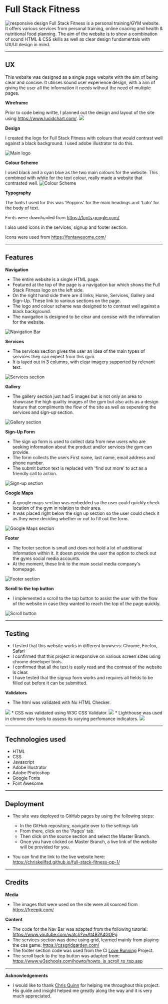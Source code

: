 # Full Stack Fitness
  <img src=/workspace/full-stack-fitness-pp-1/assets/images/Responsive.JPG alt="responsive design">
Full Stack Fitness is a personal training/GYM website. It offers various services from personal training, online coacing and health & nutritional food planning. The aim of the website is to show a combination of sound HTML & CSS skills as well as clear design fundamentals with UX/UI design in mind.

---
## UX
   This website was designed as a single page website with the aim of being clear and concise. It utilises sound user experience design, with a  aim of giving the user all the information it needs without the need of multiple pages.

  **Wireframe**

   Prior to code being writte, I planned out the design and layout of the site using https://www.lucidchart.com/.
    <img src ="/workspace/full-stack-fitness-pp-1/wireframe/Full Stack Fitness.jpeg">

   
   **Design**

   I created the logo for Full Stack Fitness with colours that would contrast well against a black background. I used adobe illustrator to do this. 

  <img src=/workspace/full-stack-fitness-pp-1/assets/images/main-logo.JPG alt="Main logo">

  **Colour Scheme**

   I used black and a cyan blue as the two main colours for the website. This combined with white for the text colour, really made a website that contrasted well.
    <img src=/workspace/full-stack-fitness-pp-1/assets/images/colour-scheme.JPG alt="Colour Scheme">

  **Typography**

   The fonts I used for this was 'Poppins' for the main headings and 'Lato' for the body of text.

   Fonts were downloaded from https://fonts.google.com/

   I also used icons in the services, signup and footer section.

   Icons were used from https://fontawesome.com/

   --- 

## Features
**Navigation**
   * The entire website is a single HTML page. 
   * Featured at the top of the page is a navigation bar which shows the Full Stack Fitness logo on the left side.
   * On the right hand side there are 4 links; Home, Services, Gallery and Sign-Up. These link to various sections on the page.
   * The logo and colour scheme was designed to to contrast well against a black background.
   * The navigation is designed to be clear and consise with the information for the website.
   <img src=/workspace/full-stack-fitness-pp-1/assets/images/navbar-desktop.JPG alt="Navigation Bar">

   **Services**
   * The services section gives the user an idea of the main types of services they can expect from this gym.
   * It is layed out in 3 columns, with clear imagery supported by relevant text.
   <img src=/workspace/full-stack-fitness-pp-1/assets/images/services-section.JPG alt="Services section">

**Gallery**
   * The gallery section just had 5 images but is not only an area to showcase the high quality images of the gym but also acts as a design feature that compliments the flow of the site as well as seperating the services and sign-up section.
   <img src=/workspace/full-stack-fitness-pp-1/assets/images/gallery.JPG alt="Gallery section">

   **Sign-Up Form**
   * The sign up form is used to collect data from new users who are seeking information about the product and/or services the gym can provide.
   * The form collects the users First name, last name, email address and phone number.
   * The submit button text is replaced with 'find out more' to act as a friendly call to action.
   <img src=/workspace/full-stack-fitness-pp-1/assets/images/signup-section.JPG alt="Sign-up section">

   **Google Maps**
   * A google maps section was embedded so the user could quickly check location of the gym in relation to their area.
   * It was placed right below the sign up section so the user could check it as they were deciding whether or not to fill out the form.
   <img src=/workspace/full-stack-fitness-pp-1/assets/images/google-maps.JPG alt="Google Maps section">

   **Footer**
   * The footer section is small and does not hold a lot of additional information within it. It doesn provide the user the option to check out the gyms social media accounts.
   * At the moment, these link to the main social media company's homepage.
   <img src=/workspace/full-stack-fitness-pp-1/assets/images/footer-section.JPG alt="Footer section">

  **Scroll to the top button**
   * I implemented a scroll to the top button to assist the user with the flow of the website in case they wanted to reach the top of the page quickly.

   <img src=/workspace/full-stack-fitness-pp-1/assets/images/scroll-button.JPG alt="Scroll button">

   ---

## Testing

* I tested that this website works in different browsers: Chrome, Firefox, Safari
* I confirmed that this project is responsive on various screen sizes using chrome developer tools.
* I confirmed that all the text is easily read and the contrast of the website is clear.
* I have tested that the signup form works and requires all fields to be filled out before it can be submitted.

**Validators**
* The html was validated with Nu HTML Checker.
<img src="/workspace/full-stack-fitness-pp-1/assets/images/html-checker.JPG">
* CSS was validated using W3C CSS Validator.
<img src="/workspace/full-stack-fitness-pp-1/assets/images/css-checker.JPG">
* Lighthouse was used in chrome dev tools to assess its varying perfomance indicators.
<img src="/workspace/full-stack-fitness-pp-1/assets/images/lighthouse.JPG">


   
   ---

## Technologies used
   * HTML
   * CSS
   * Javascript
   * Adobe Illustrator
   * Adobe Photoshop
   * Google Fonts
   * Font Awesome

   ---

## Deployment
  * The site was deployed to GitHub pages by using the following steps:
    * In the GitHub repository, navigate over to the settings tab
    * From there, click on the 'Pages' tab.
    * Then click on the source section and select the Master Branch.
    * Once you have clicked on Master Branch, a live link of the website will be provided for you.

  * You can find the link to the live website here: https://chriskellfsd.github.io/full-stack-fitness-pp-1/

---

   ## Credits
   **Media**
   * The images that were used on the site were all sourced from https://freepik.com/

   **Content**
   * The code for the Nav Bar was adapted from the following tutorial: https://www.youtube.com/watch?v=At4B7A4GOPg 
   * The services section was done using grid, learned mainly from playing the css game: https://cssgridgarden.com/
   * The footer section code was used from the CI <a href="https://github.com/ChrisKellFSD/love-running">Love Running</a> Project.
   * The scroll back to the top button was adapted from: https://www.w3schools.com/howto/howto_js_scroll_to_top.asp

   ---

   **Acknowledgements**
   * I would like to thank <a href="https://github.com/10xOXR">Chris Quinn</a> for helping me throughout this project. His guide and insight helped me greatly along the way and it is very much appreciated.
   